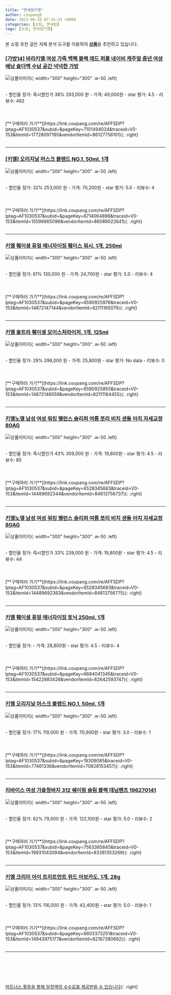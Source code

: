 ```yaml
---
title: "면세점키엘"
author: coupang6
date: 2023-06-20 07:24:31 +0800
categories: [쇼핑, 면세점]
tags: [쇼핑, 면세점키엘]
---
```


본 쇼핑 추천 글은 자체 분석 도구를 이용하여 [**상품**](https://link.coupang.com/a/bao1ui)을 추천하고 있습니다.

### [[가방14] 바라키엘 여성 가죽 백팩 블랙 레드 퍼플 네이비 캐주얼 중년 여성 배낭 숄더백 수납 공간 넉넉한 가방](https://link.coupang.com/re/AFFSDP?lptag=AF1030537&subid=&pageKey=7101494024&traceid=V0-153&itemId=17728097195&vendorItemId=86127756101)

![상품이미지](https://thumbnail9.coupangcdn.com/thumbnails/remote/230x230ex/image/vendor_inventory/5232/ab24334acab48e79c45c742a1652edbc302c8afb96f0bab0c56f92ff409b.JPG){: width="300" height="300" .w-50 .left}


<br>
- 할인율 정가: 즉시할인가 38%  293,000   원
- 가격: 49,000원
- star 평가: 4.5
- 리뷰수: 462
<br>
<br>
<br>
<br>
[**구매하러 가기**](https://link.coupang.com/re/AFFSDP?lptag=AF1030537&subid=&pageKey=7101494024&traceid=V0-153&itemId=17728097195&vendorItemId=86127756101){: .right}
<br>
<br>

---

### [[키엘] 오리지날 머스크 블렌드 NO.1, 50ml, 1개](https://link.coupang.com/re/AFFSDP?lptag=AF1030537&subid=&pageKey=6714064896&traceid=V0-153&itemId=15596665096&vendorItemId=86089022641)

![상품이미지](https://thumbnail8.coupangcdn.com/thumbnails/remote/230x230ex/image/vendor_inventory/5d46/b820d87107921218cf6c408e4af63b345a9e3ba4ae156eb58fba58fc863d.jpg){: width="300" height="300" .w-50 .left}


<br>
- 할인율 정가: 32%  253,000   원
- 가격: 70,200원
- star 평가: 5.0
- 리뷰수: 4
<br>
<br>
<br>
<br>
[**구매하러 가기**](https://link.coupang.com/re/AFFSDP?lptag=AF1030537&subid=&pageKey=6714064896&traceid=V0-153&itemId=15596665096&vendorItemId=86089022641){: .right}
<br>
<br>

---

### [키엘 훼이셜 퓨얼 에너자이징 훼이스 워시, 1개, 250ml](https://link.coupang.com/re/AFFSDP?lptag=AF1030537&subid=&pageKey=6590925976&traceid=V0-153&itemId=14872147144&vendorItemId=82111165079)

![상품이미지](https://thumbnail8.coupangcdn.com/thumbnails/remote/230x230ex/image/vendor_inventory/f24e/45e085607900d8a4862bb2e911ff942edce5335488caa7ec8e6d63962076.png){: width="300" height="300" .w-50 .left}


<br>
- 할인율 정가: 61%  130,000   원
- 가격: 24,700원
- star 평가: 5.0
- 리뷰수: 4
<br>
<br>
<br>
<br>
[**구매하러 가기**](https://link.coupang.com/re/AFFSDP?lptag=AF1030537&subid=&pageKey=6590925976&traceid=V0-153&itemId=14872147144&vendorItemId=82111165079){: .right}
<br>
<br>

---

### [키엘 울트라 훼이셜 모이스처라이저, 1개, 125ml](https://link.coupang.com/re/AFFSDP?lptag=AF1030537&subid=&pageKey=6590925855&traceid=V0-153&itemId=14872146559&vendorItemId=82111164455)

![상품이미지](https://thumbnail10.coupangcdn.com/thumbnails/remote/230x230ex/image/vendor_inventory/e83a/7387737fa753c323f4e68d95889380411607fc5a0e4abc4f53a07c8a7872.png){: width="300" height="300" .w-50 .left}


<br>
- 할인율 정가: 29%  298,000   원
- 가격: 25,800원
- star 평가: No data
- 리뷰수: 0
<br>
<br>
<br>
<br>
[**구매하러 가기**](https://link.coupang.com/re/AFFSDP?lptag=AF1030537&subid=&pageKey=6590925855&traceid=V0-153&itemId=14872146559&vendorItemId=82111164455){: .right}
<br>
<br>

---

### [키엘노엘 남성 여성 워킹 밸런스 슬리퍼 여름 쪼리 비치 샌들 아치 자세교정 80AG](https://link.coupang.com/re/AFFSDP?lptag=AF1030537&subid=&pageKey=6528345683&traceid=V0-153&itemId=14489692344&vendorItemId=84613756737)

![상품이미지](https://thumbnail10.coupangcdn.com/thumbnails/remote/230x230ex/image/vendor_inventory/6220/6bd4e8d6913da797e54f00c059b6c26b72ce7710094c28821fbd950c40d4.jpg){: width="300" height="300" .w-50 .left}


<br>
- 할인율 정가: 즉시할인가 43%  309,000   원
- 가격: 19,800원
- star 평가: 4.5
- 리뷰수: 85
<br>
<br>
<br>
<br>
[**구매하러 가기**](https://link.coupang.com/re/AFFSDP?lptag=AF1030537&subid=&pageKey=6528345683&traceid=V0-153&itemId=14489692344&vendorItemId=84613756737){: .right}
<br>
<br>

---

### [키엘노엘 남성 여성 워킹 밸런스 슬리퍼 여름 쪼리 비치 샌들 아치 자세교정 80AG](https://link.coupang.com/re/AFFSDP?lptag=AF1030537&subid=&pageKey=6528345683&traceid=V0-153&itemId=14489692363&vendorItemId=84613756775)

![상품이미지](https://thumbnail7.coupangcdn.com/thumbnails/remote/230x230ex/image/vendor_inventory/613d/f6a6661a30caa2c97bf9da9bab37b722727b7185545e95fae663b3e4d9f3.jpg){: width="300" height="300" .w-50 .left}


<br>
- 할인율 정가: 즉시할인가 33%  239,000   원
- 가격: 19,800원
- star 평가: 4.5
- 리뷰수: 44
<br>
<br>
<br>
<br>
[**구매하러 가기**](https://link.coupang.com/re/AFFSDP?lptag=AF1030537&subid=&pageKey=6528345683&traceid=V0-153&itemId=14489692363&vendorItemId=84613756775){: .right}
<br>
<br>

---

### [키엘 훼이셜 퓨얼 에너자이징 토닉 250ml, 1개](https://link.coupang.com/re/AFFSDP?lptag=AF1030537&subid=&pageKey=6684041345&traceid=V0-153&itemId=15422883426&vendorItemId=82642593747)

![상품이미지](https://thumbnail9.coupangcdn.com/thumbnails/remote/230x230ex/image/vendor_inventory/1daa/7089b606846ff6efdb66018054788bc50603ef2881f8f10c1843b976c6fc.jpg){: width="300" height="300" .w-50 .left}


<br>
- 할인율 정가: 
- 가격: 28,800원
- star 평가: 4.5
- 리뷰수: 4
<br>
<br>
<br>
<br>
[**구매하러 가기**](https://link.coupang.com/re/AFFSDP?lptag=AF1030537&subid=&pageKey=6684041345&traceid=V0-153&itemId=15422883426&vendorItemId=82642593747){: .right}
<br>
<br>

---

### [키엘 오리지날 머스크 블렌드 NO.1, 50ml, 1개](https://link.coupang.com/re/AFFSDP?lptag=AF1030537&subid=&pageKey=19309085&traceid=V0-153&itemId=77461336&vendorItemId=70628153457)

![상품이미지](https://thumbnail6.coupangcdn.com/thumbnails/remote/230x230ex/image/vendor_inventory/a9aa/774857502626e8df2d5ccc57568ad466c2629a4e8006ccee489e66fb8670.jpg){: width="300" height="300" .w-50 .left}


<br>
- 할인율 정가: 17%  119,000   원
- 가격: 70,900원
- star 평가: 3.0
- 리뷰수: 1
<br>
<br>
<br>
<br>
[**구매하러 가기**](https://link.coupang.com/re/AFFSDP?lptag=AF1030537&subid=&pageKey=19309085&traceid=V0-153&itemId=77461336&vendorItemId=70628153457){: .right}
<br>
<br>

---

### [리바이스 여성 가을청바지 312 쉐이핑 슬림 블랙 데님팬츠 196270141](https://link.coupang.com/re/AFFSDP?lptag=AF1030537&subid=&pageKey=7563385845&traceid=V0-153&itemId=19931043094&vendorItemId=83381353269)

![상품이미지](https://thumbnail6.coupangcdn.com/thumbnails/remote/230x230ex/image/vendor_inventory/1f87/2a14869d61d1784df02e7d37ee5040a458afe79c13ca0bd0e3c295dc5251.jpg){: width="300" height="300" .w-50 .left}


<br>
- 할인율 정가: 62%  79,000   원
- 가격: 122,100원
- star 평가: 5.0
- 리뷰수: 2
<br>
<br>
<br>
<br>
[**구매하러 가기**](https://link.coupang.com/re/AFFSDP?lptag=AF1030537&subid=&pageKey=7563385845&traceid=V0-153&itemId=19931043094&vendorItemId=83381353269){: .right}
<br>
<br>

---

### [키엘 크리미 아이 트리트먼트 위드 아보카도, 1개, 28g](https://link.coupang.com/re/AFFSDP?lptag=AF1030537&subid=&pageKey=6603373251&traceid=V0-153&itemId=14943975177&vendorItemId=82167380692)

![상품이미지](https://thumbnail6.coupangcdn.com/thumbnails/remote/230x230ex/image/vendor_inventory/fde5/1d85d744d874d7fbacb07781b41f2a4199ef43fd8c95dd9de7de352838fa.png){: width="300" height="300" .w-50 .left}


<br>
- 할인율 정가: 13%  116,000   원
- 가격: 42,400원
- star 평가: 5.0
- 리뷰수: 1
<br>
<br>
<br>
<br>
[**구매하러 가기**](https://link.coupang.com/re/AFFSDP?lptag=AF1030537&subid=&pageKey=6603373251&traceid=V0-153&itemId=14943975177&vendorItemId=82167380692){: .right}
<br>
<br>

---
<br><br><br><br><br> [파트너스 활동을 통해 일정액의 수수료를 제공받을 수 있습니다](https://link.coupang.com/a/bao1ui){: .right}